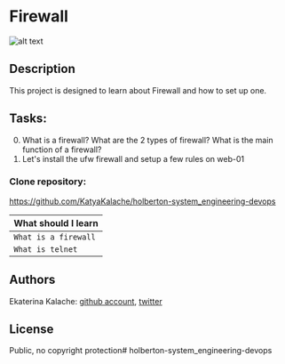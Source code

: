 # Firewall
![alt text](http://i.imgur.com/V1HjQ1Y.png)
## Description
This project is designed to learn about Firewall and how to set up one.
## Tasks:
0. What is a firewall? What are the 2 types of firewall? What is the main function of a firewall?
1. Let's install the ufw firewall and setup a few rules on web-01
### __Clone repository:__

https://github.com/KatyaKalache/holberton-system_engineering-devops

|What should I learn  |
| ---------------- |
|    `What is a firewall`    |
|    `What is telnet` |

## Authors

Ekaterina Kalache: [github account](https://github.com/KatyaKalache), [twitter](https://twitter.com/KatyaKalache)

## License
Public, no copyright protection# holberton-system_engineering-devops
